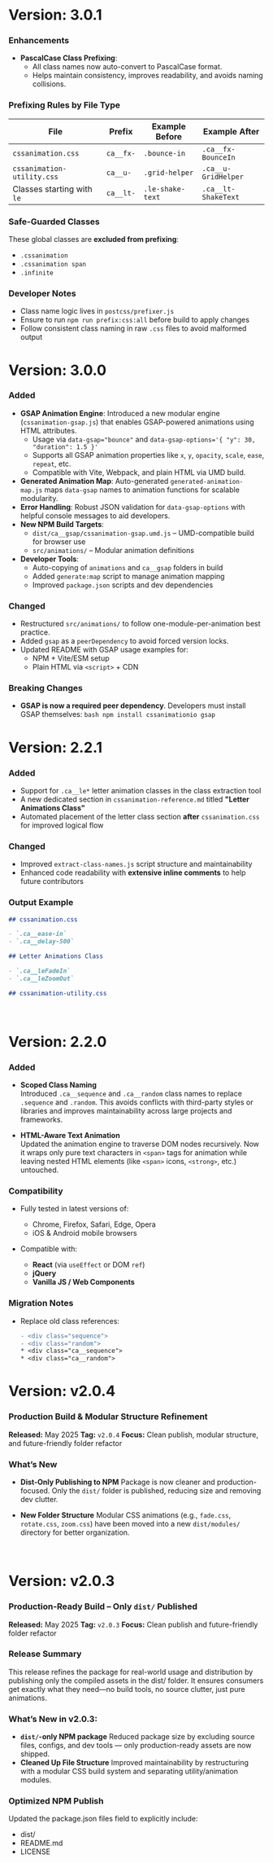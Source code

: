 # Version: 3.0.1

### Enhancements

- **PascalCase Class Prefixing**:
    - All class names now auto-convert to PascalCase format.
    - Helps maintain consistency, improves readability, and avoids naming collisions.

### Prefixing Rules by File Type

| File                       | Prefix    | Example Before   | Example After       |
| -------------------------- | --------- | ---------------- | ------------------- |
| `cssanimation.css`         | `ca__fx-` | `.bounce-in`     | `.ca__fx-BounceIn`  |
| `cssanimation-utility.css` | `ca__u-`  | `.grid-helper`   | `.ca__u-GridHelper` |
| Classes starting with `le` | `ca__lt-` | `.le-shake-text` | `.ca__lt-ShakeText` |

### Safe-Guarded Classes

These global classes are **excluded from prefixing**:

- `.cssanimation`
- `.cssanimation span`
- `.infinite`

### Developer Notes

- Class name logic lives in `postcss/prefixer.js`
- Ensure to run `npm run prefix:css:all` before build to apply changes
- Follow consistent class naming in raw `.css` files to avoid malformed output

# Version: 3.0.0

### Added

- **GSAP Animation Engine**: Introduced a new modular engine (`cssanimation-gsap.js`) that enables GSAP-powered animations using HTML attributes.
    - Usage via `data-gsap="bounce"` and `data-gsap-options='{ "y": 30, "duration": 1.5 }'`
    - Supports all GSAP animation properties like `x`, `y`, `opacity`, `scale`, `ease`, `repeat`, etc.
    - Compatible with Vite, Webpack, and plain HTML via UMD build.
- **Generated Animation Map**: Auto-generated `generated-animation-map.js` maps `data-gsap` names to animation functions for scalable modularity.
- **Error Handling**: Robust JSON validation for `data-gsap-options` with helpful console messages to aid developers.
- **New NPM Build Targets**:
    - `dist/ca__gsap/cssanimation-gsap.umd.js` – UMD-compatible build for browser use
    - `src/animations/` – Modular animation definitions
- **Developer Tools**:
    - Auto-copying of `animations` and `ca__gsap` folders in build
    - Added `generate:map` script to manage animation mapping
    - Improved `package.json` scripts and dev dependencies

### Changed

- Restructured `src/animations/` to follow one-module-per-animation best practice.
- Added `gsap` as a `peerDependency` to avoid forced version locks.
- Updated README with GSAP usage examples for:
    - NPM + Vite/ESM setup
    - Plain HTML via `<script>` + CDN

### Breaking Changes

- **GSAP is now a required peer dependency**. Developers must install GSAP themselves:
  `bash
npm install cssanimationio gsap
`
  <br>

# Version: 2.2.1

### Added

- Support for `.ca__le*` letter animation classes in the class extraction tool
- A new dedicated section in `cssanimation-reference.md` titled **"Letter Animations Class"**
- Automated placement of the letter class section **after** `cssanimation.css` for improved logical flow

### Changed

- Improved `extract-class-names.js` script structure and maintainability
- Enhanced code readability with **extensive inline comments** to help future contributors

### Output Example

```md
## cssanimation.css

- `.ca__ease-in`
- `.ca__delay-500`

## Letter Animations Class

- `.ca__leFadeIn`
- `.ca__leZoomOut`

## cssanimation-utility.css
```

<br>

# Version: 2.2.0

### Added

- **Scoped Class Naming**  
  Introduced `.ca__sequence` and `.ca__random` class names to replace `.sequence` and `.random`. This avoids conflicts with third-party styles or libraries and improves maintainability across large projects and frameworks.

- **HTML-Aware Text Animation**  
  Updated the animation engine to traverse DOM nodes recursively. Now it wraps only pure text characters in `<span>` tags for animation while leaving nested HTML elements (like `<span>` icons, `<strong>`, etc.) untouched.

### Compatibility

- Fully tested in latest versions of:

    - Chrome, Firefox, Safari, Edge, Opera
    - iOS & Android mobile browsers

- Compatible with:
    - **React** (via `useEffect` or DOM `ref`)
    - **jQuery**
    - **Vanilla JS / Web Components**

### Migration Notes

- Replace old class references:

    ```diff
    - <div class="sequence">
    - <div class="random">
    * <div class="ca__sequence">
    * <div class="ca__random">
    ```

# Version: v2.0.4

### Production Build & Modular Structure Refinement

**Released:** May 2025
**Tag:** `v2.0.4`
**Focus:** Clean publish, modular structure, and future-friendly folder refactor

### What’s New

- **Dist-Only Publishing to NPM**
  Package is now cleaner and production-focused. Only the `dist/` folder is published, reducing size and removing dev clutter.

- **New Folder Structure**
  Modular CSS animations (e.g., `fade.css`, `rotate.css`, `zoom.css`) have been moved into a new `dist/modules/` directory for better organization.

<br>

# Version: v2.0.3

### Production-Ready Build – Only `dist/` Published

**Released:** May 2025
**Tag:** `v2.0.3`
**Focus:** Clean publish and future-friendly folder refactor

### Release Summary

This release refines the package for real-world usage and distribution by publishing only the compiled assets in the dist/ folder. It ensures consumers get exactly what they need—no build tools, no source clutter, just pure animations.

### What’s New in v2.0.3:

- **`dist/`-only NPM package**
  Reduced package size by excluding source files, configs, and dev tools — only production-ready assets are now shipped.
- **Cleaned Up File Structure**
  Improved maintainability by restructuring with a modular CSS build system and separating utility/animation modules.

### Optimized NPM Publish

Updated the package.json files field to explicitly include:

- dist/
- README.md
- LICENSE

```

```

